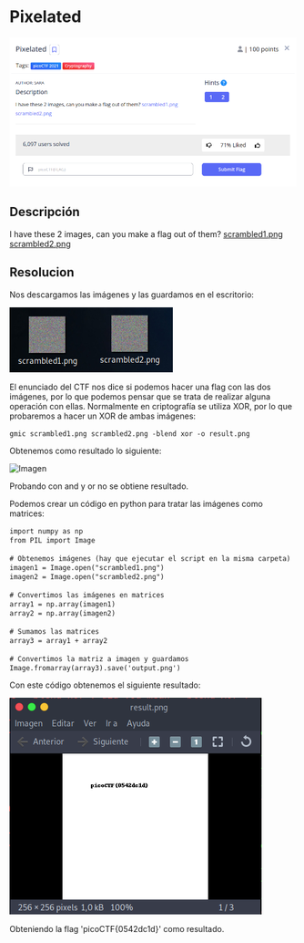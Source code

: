 # Pixelated
![Descripcion del CTF](img/description.png)

## Descripción
I have these 2 images, can you make a flag out of them? [scrambled1.png](https://mercury.picoctf.net/static/6e4afb967ef8c865f79f3a8cd7767cca/scrambled1.png) [scrambled2.png](https://mercury.picoctf.net/static/6e4afb967ef8c865f79f3a8cd7767cca/scrambled2.png)

## Resolucion
Nos descargamos las imágenes y las guardamos en el escritorio:

![Escritorio](img/desktop.png)

El enunciado del CTF nos dice si podemos hacer una flag con las dos imágenes, por lo que podemos pensar que se trata de realizar alguna operación con ellas. Normalmente en criptografía se utiliza XOR, por lo que probaremos a hacer un XOR de ambas imágenes:

```
gmic scrambled1.png scrambled2.png -blend xor -o result.png
```

Obtenemos como resultado lo siguiente:

![Imagen](img/output.png)

Probando con and y or no se obtiene resultado.

Podemos crear un código en python para tratar las imágenes como matrices:

```
import numpy as np
from PIL import Image

# Obtenemos imágenes (hay que ejecutar el script en la misma carpeta)
imagen1 = Image.open("scrambled1.png")
imagen2 = Image.open("scrambled2.png")

# Convertimos las imágenes en matrices
array1 = np.array(imagen1)
array2 = np.array(imagen2)

# Sumamos las matrices
array3 = array1 + array2

# Convertimos la matriz a imagen y guardamos
Image.fromarray(array3).save('output.png')
```

Con este código obtenemos el siguiente resultado:

![Imagen](img/output2.png)

Obteniendo la flag 'picoCTF{0542dc1d}' como resultado.